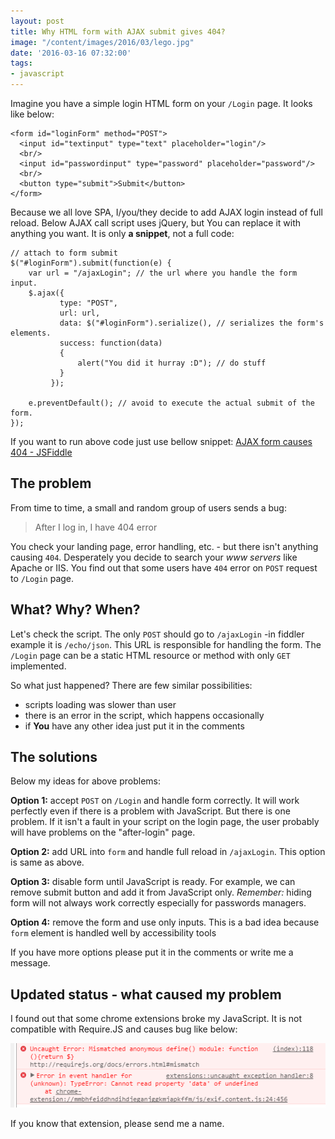 ```yaml
---
layout: post
title: Why HTML form with AJAX submit gives 404?
image: "/content/images/2016/03/lego.jpg"
date: '2016-03-16 07:32:00'
tags:
- javascript
---
```


Imagine you have a simple login HTML form on your `/Login` page. It looks like below:
```
<form id="loginForm" method="POST">
  <input id="textinput" type="text" placeholder="login"/>
  <br/>
  <input id="passwordinput" type="password" placeholder="password"/>
  <br/>
  <button type="submit">Submit</button>
</form>
```
Because we all love SPA, I/you/they decide to add AJAX login instead of full reload. 
Below AJAX call script uses jQuery, but You can replace it with anything you want. It is only **a snippet**, not a full code:
```
// attach to form submit
$("#loginForm").submit(function(e) {
    var url = "/ajaxLogin"; // the url where you handle the form input.
    $.ajax({
           type: "POST",
           url: url,
           data: $("#loginForm").serialize(), // serializes the form's elements.
           success: function(data)
           {
               alert("You did it hurray :D"); // do stuff
           }
         });

    e.preventDefault(); // avoid to execute the actual submit of the form.
});
```
If you want to run above code just use bellow snippet: <a class="embedly-card" href="https://jsfiddle.net/ptrstpp950/3o0d892g/">AJAX form causes 404 - JSFiddle</a>
<script async src="//cdn.embedly.com/widgets/platform.js" charset="UTF-8"></script>

## The problem
From time to time, a small and random group of users sends a bug:
> After I log in, I have 404 error

You check your landing page, error handling, etc. - but there isn't anything causing `404`. 
Desperately you decide to search your _www servers_ like Apache or IIS. You find out that some users have `404` error on `POST` request to `/Login` page. 
## What? Why? When?
Let's check the script. The only `POST` should go to `/ajaxLogin` -in fiddler example it is `/echo/json`. This URL is responsible for handling the form. The `/Login` page can be a static HTML resource or method with only `GET` implemented.

So what just happened? There are few similar possibilities:

 - scripts loading was slower than user
 - there is an error in the script, which happens occasionally
 - if **You** have any other idea just put it in the comments

## The solutions
Below my ideas for above problems:

**Option 1:** accept `POST` on `/Login` and handle form correctly.
It will work perfectly even if there is a problem with JavaScript. But there is one problem. If it isn't a fault in your script on the login page, the user probably will have problems on the "after-login" page.

**Option 2:** add URL into `form` and handle full reload in `/ajaxLogin`. This option is same as above.

**Option 3:** disable form until JavaScript is ready. For example, we can remove submit button and add it from JavaScript only. *Remember:* hiding form will not always work correctly especially for passwords managers.

**Option 4:** remove the form and use only inputs. This is a bad idea because `form` element is handled well by accessibility tools

If you have more options please put it in the comments or write me a message.

## Updated status - what caused my problem
I found out that some chrome extensions broke my JavaScript. It is not compatible with Require.JS and causes bug like below:

![](/content/images/2016/03/screen.png)


If you know that extension, please send me a name.
